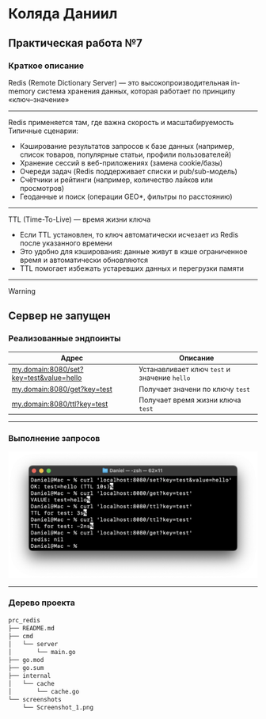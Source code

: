 # Коляда Даниил
## Практическая работа №7

### Краткое описание
Redis (Remote Dictionary Server) — это высокопроизводительная in-memory система хранения данных, которая работает по принципу «ключ–значение»

---

Redis применяется там, где важна скорость и масштабируемость\
Типичные сценарии:
- Кэширование результатов запросов к базе данных (например, список товаров, популярные статьи, профили пользователей)
- Хранение сессий в веб-приложениях (замена cookie/базы)
- Очереди задач (Redis поддерживает списки и pub/sub-модель)
- Счётчики и рейтинги (например, количество лайков или просмотров)
- Геоданные и поиск (операции GEO*, фильтры по расстоянию)

---

TTL (Time-To-Live) — время жизни ключа
- Если TTL установлен, то ключ автоматически исчезает из Redis после указанного времени
- Это удобно для кэширования: данные живут в кэше ограниченное время и автоматически обновляются
- TTL помогает избежать устаревших данных и перегрузки памяти

---

> [!WARNING]
> ## Сервер не запущен
> ### Реализованные эндпоинты
> | Адрес | Описание |
> |-|-|
> | [my.domain:8080/set?key=test&value=hello](https://google.com) | Устанавливает ключ `test` и значение `hello` |
> | [my.domain:8080/get?key=test](https://google.com) | Получает значени по ключу `test` |
> | [my.domain:8080/ttl?key=test](https://google.com) | Получает время жизни ключа `test` |

---

### Выполнение запросов
![Screenshot](./screenshots/Screenshot_1.png)

---

### Дерево проекта
```
prc_redis
├── README.md
├── cmd
│   └── server
│       └── main.go
├── go.mod
├── go.sum
├── internal
│   └── cache
│       └── cache.go
└── screenshots
    └── Screenshot_1.png
```